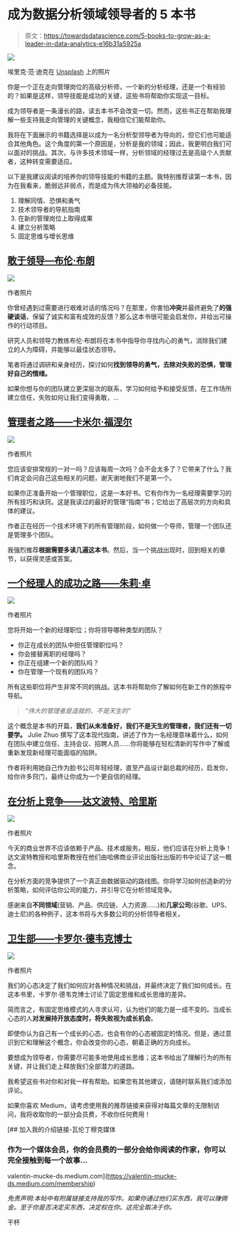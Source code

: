 # 成为数据分析领域领导者的 5 本书

> 原文：<https://towardsdatascience.com/5-books-to-grow-as-a-leader-in-data-analytics-e16b31a5925a>

![](img/8becc5ccb3bd2fc294186abc411b1f0a.png)

埃里克·范·迪克在 [Unsplash](https://unsplash.com?utm_source=medium&utm_medium=referral) 上的照片

你是一个正在走向管理岗位的高级分析师，一个新的分析经理，还是一个有经验的？如果是这样，领导技能是成功的关键，这些书将帮助你实现这一目标。

成为领导者是一条漫长的路，读五本书不会改变一切。然而，这些书正在帮助我理解一些支持我走向管理的关键概念，我相信它们能帮助你。

我将在下面展示的书籍选择是以成为一名分析型领导者为导向的，但它们也可能适合其他角色。这个角度的第一个原因是，分析是我的领域；因此，我更明白我们可以面对的挑战。其次，与许多技术领域一样，分析领域的经理过去是高级个人贡献者，这种转变需要适应。

以下是我建议阅读的培养你的领导技能的书籍的主题。我特别推荐读第一本书，因为在我看来，脆弱远非弱点，而是成为伟大领袖的必备技能。

1.  理解同情、恐惧和勇气
2.  技术领导者的导航指南
3.  在新的管理岗位上取得成果
4.  建立分析策略
5.  固定思维与增长思维

## [敢于领导—布伦·布朗](https://www.awin1.com/cread.php?awinmid=16829&awinaffid=1007489&ued=https%3A%2F%2Fwww.bookdepository.com%2FDare-to-Lead%2F9781785042140)

![](img/69515e959a76c97d9099eef791df3435.png)

作者照片

你曾经遇到过需要进行艰难对话的情况吗？在那里，你害怕**冲突**并最终避免了**的强硬谈话**，保留了诚实和富有成效的反馈？那么这本书很可能会启发你，并给出可操作的行动项目。

研究人员和领导力教练布伦·布朗将在本书中指导你寻找内心的勇气，消除我们建立的人为障碍，并能够以最佳状态领导。

笔者将通过调研和亲身经历，探讨如何**找到领导的勇气，去除对失败的恐惧，管理好自己的情绪。**

如果你想与你的团队建立更深层次的联系，学习如何给予和接受反馈，在工作场所建立信任，失败如何让我们变得勇敢，…

## [**管理者之路——卡米尔·福涅尔**](https://www.awin1.com/cread.php?awinmid=16829&awinaffid=1007489&ued=https%3A%2F%2Fwww.bookdepository.com%2FManager-s-Path-Camille-Fournier%2F9781491973899%3Fref%3Dgrid-view%26qid%3D1642596331548%26sr%3D1-1)

![](img/0d182cdaf4b67e151e58a774451940f6.png)

作者照片

您应该安排常规的一对一吗？应该每周一次吗？会不会太多了？它带来了什么？我们肯定会问自己这些相关的问题，谢天谢地我们不是第一个。

如果你正准备开始一个管理职位，这是一本好书。它有你作为一名经理需要学习的所有技巧和诀窍。这是我读过的最好的管理“指南”书；它给出了高层次的方向和具体的建议。

作者正在经历一个技术环境下的所有管理阶段，如何做一个导师，管理一个团队还是管理多个团队。

我强烈推荐**根据需要多读几遍这本书**。然后，当一个挑战出现时，回到相关的章节，以获得灵感或答案。

## [一个经理人的成功之路——朱莉·卓](https://www.awin1.com/cread.php?awinmid=16829&awinaffid=1007489&ued=https%3A%2F%2Fwww.bookdepository.com%2FMaking-Manager-Julie-Zhuo%2F9780753552896%3Fref%3Dgrid-view%26qid%3D1642596378462%26sr%3D1-1)

![](img/3dd98e021bca28df77c4d43064af048d.png)

作者照片

您将开始一个新的经理职位；你将领导哪种类型的团队？

*   你正在成长的团队中担任管理职位吗？
*   你会接替离职的经理吗？
*   你正在组建一个新的团队吗？
*   你在管理一个现有的团队吗？

所有这些职位将产生非常不同的挑战。这本书将帮助你了解如何在新工作的旅程中导航。

> *“伟大的管理者是造就的，不是天生的”*

这个概念是本书的开篇，**我们从未准备好，我们不是天生的管理者，**我们还有**一切要学。** Julie Zhuo 撰写了这本现代指南，讲述了作为一名经理意味着什么，如何在团队中建立信任、主持会议、招聘人员……你将能够在轻松清新的写作中了解或重新发现新经理可能面临的陷阱。

作者将利用她自己作为脸书公司年轻经理，直至产品设计副总裁的经历，启发你，给你许多窍门，最终让你成为一个更自信的经理。

## [在分析上竞争——达文波特、哈里斯](https://www.awin1.com/cread.php?awinmid=16829&awinaffid=1007489&ued=https%3A%2F%2Fwww.bookdepository.com%2FCompeting-on-Analytics-Updated-with-New-Introduction-Thomas-H-Davenport%2F9781633693722%3Fref%3Dgrid-view%26qid%3D1642596405858%26sr%3D1-1)

![](img/e7e2245f148f619006fc3b4d5eb3b682.png)

作者照片

今天的商业世界不应该依赖于产品、技术或服务。相反，他们应该在分析上竞争！达文波特教授和哈里斯教授在他们由哈佛商业评论出版社出版的书中论证了这一概念。

在分析方面的竞争提供了一个真正由数据驱动的路线图。你将学习如何创造新的分析策略，如何评估你公司的能力，并引导它在分析领域竞争。

感谢来自**不同领域**(营销、产品、供应链、人力资源……)和**几家公司**(谷歌、UPS、迪士尼)的各种例子，这本书将与大多数公司的分析领导者相关。

## [卫生部——卡罗尔·德韦克博士](https://www.awin1.com/cread.php?awinmid=16829&awinaffid=1007489&ued=https%3A%2F%2Fwww.bookdepository.com%2FMindset-Updated-Edition-Dr-Carol-Dweck%2F9781472139955%3Fref%3Dgrid-view%26qid%3D1642596426111%26sr%3D1-1)

![](img/2383fcfdc4036098e53913af970e1600.png)

作者照片

我们的心态决定了我们如何应对各种情况和挑战，并最终决定了我们如何成长。在这本书里，卡罗尔·德韦克博士讨论了固定思维和成长思维的差异。

简而言之，有固定思维模式的人寻求认可，认为他们的能力是一成不变的。当成长心态的人**对发展持开放态度时，**将**失败视为成长机会**。

即使你认为自己有一个成长的心态，也会有你的心态被固定的情况。但是，通过意识到它和理解这个概念，你会改变你的心态，朝着正确的方向成长。

要想成为领导者，你需要尽可能多地使用成长思维；这本书给出了理解行为的所有关键，并让我们走上释放我们全部潜力的道路。

我希望这些书对你和对我一样有帮助。如果您有其他建议，请随时联系我们或添加评论。

如果你喜欢 Medium，请考虑使用我的推荐链接来获得对每篇文章的无限制访问，我将收取你的一部分会员费，不收你任何费用！

[](https://valentin-mucke-ds.medium.com/membership) [## 加入我的介绍链接-瓦伦丁穆克媒体

### 作为一个媒体会员，你的会员费的一部分会给你阅读的作家，你可以完全接触到每一个故事…

valentin-mucke-ds.medium.com](https://valentin-mucke-ds.medium.com/membership) 

*免责声明:本帖中有附属链接支持我的写作。如果你通过他们买东西，我可以赚佣金。至于你是否决定买东西，决定权在你。这完全取决于你。*

干杯